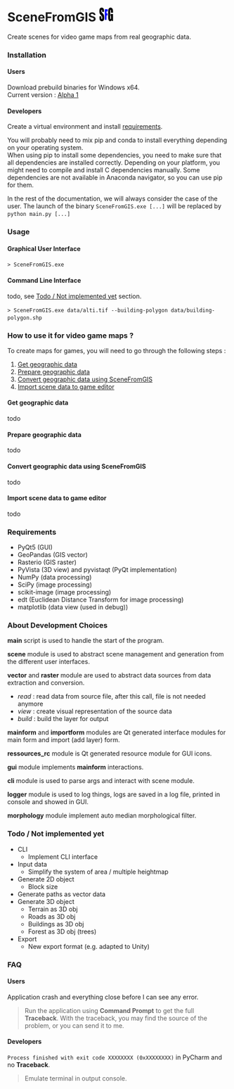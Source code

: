 # SceneFromGIS <img src="SfGicon.png" height="32">

Create scenes for video game maps from real geographic data.


### Installation
#### Users
Download prebuild binaries for Windows x64.  
Current version : 
[Alpha 1](https://mega.nz/file/2boFkIoS#UjOyj_9bzGoYU5mm9uPliZqP9tSONVScmpnghK4FtKE)

#### Developers
Create a virtual environment and install [requirements](#Requirements).

You will probably need to mix pip and conda to install everything depending on
your operating system.  
When using pip to install some dependencies, you need to make sure that all
dependencies are installed correctly.
Depending on your platform, you might need to compile and install
C dependencies manually.
Some dependencies are not available in Anaconda navigator,
so you can use pip for them.

In the rest of the documentation, we will always consider the case of the user.
The launch of the binary `SceneFromGIS.exe [...]` will be replaced by `python main.py [...]`


### Usage
#### Graphical User Interface
`> SceneFromGIS.exe`


#### Command Line Interface
todo, see [Todo / Not implemented yet](#todo--not-implemented-yet) section.

`> SceneFromGIS.exe data/alti.tif --building-polygon data/building-polygon.shp`


### How to use it for video game maps ?
To create maps for games, you will need to go through the following steps :
1. [Get geographic data](#get-geographic-data)
2. [Prepare geographic data](#prepare-geographic-data)
3. [Convert geographic data using SceneFromGIS](#convert-geographic-data-using-SceneFromGIS)
4. [Import scene data to game editor](#import-scene-data-to-game-editor])

#### Get geographic data
todo

#### Prepare geographic data
todo

#### Convert geographic data using SceneFromGIS
todo

#### Import scene data to game editor
todo


### Requirements
* PyQt5 (GUI)
* GeoPandas (GIS vector)
* Rasterio (GIS raster)
* PyVista (3D view) and pyvistaqt (PyQt implementation)
* NumPy (data processing)
* SciPy (image processing)
* scikit-image (image processing)
* edt (Euclidean Distance Transform for image processing)
* matplotlib (data view (used in debug))


### About Development Choices
**main** script is used to handle the start of the program.

**scene** module is used to abstract scene management and generation from 
the different user interfaces.

**vector** and **raster** module are used to abstract data sources from data
extraction and conversion.
* *read* : read data from source file, after this call, file is not needed anymore
* *view* : create visual representation of the source data
* *build* : build the layer for output

**mainform** and **importform** modules are Qt generated interface modules for
main form and import (add layer) form.

**ressources_rc** module is Qt generated resource module for GUI icons.

**gui** module implements **mainform** interactions.

**cli** module is used to parse args and interact with scene module.

**logger** module is used to log things, logs are saved in a log file, printed
in console and showed in GUI.

**morphology** module implement auto median morphological filter.


### Todo / Not implemented yet
* CLI
  * Implement CLI interface
* Input data
  * Simplify the system of area / multiple heightmap
* Generate 2D object
  * Block size
* Generate paths as vector data
* Generate 3D object
  * Terrain as 3D obj
  * Roads as 3D obj
  * Buildings as 3D obj
  * Forest as 3D obj (trees)
* Export
  * New export format (e.g. adapted to Unity)

### FAQ
#### Users
Application crash and everything close before I can see any error.
> Run the application using **Command Prompt** to get the full **Traceback**.
With the traceback, you may find the source of the problem, or you can send it to me.

#### Developers
`Process finished with exit code XXXXXXXX (0xXXXXXXXX)` in PyCharm and no **Traceback**.  
> Emulate terminal in output console.

